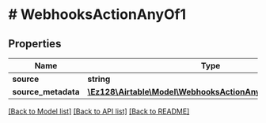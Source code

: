 # # WebhooksActionAnyOf1

## Properties

Name | Type | Description | Notes
------------ | ------------- | ------------- | -------------
**source** | **string** |  |
**source_metadata** | [**\Ez128\Airtable\Model\WebhooksActionAnyOfSourceMetadata**](WebhooksActionAnyOfSourceMetadata.md) |  |

[[Back to Model list]](../../README.md#models) [[Back to API list]](../../README.md#endpoints) [[Back to README]](../../README.md)
